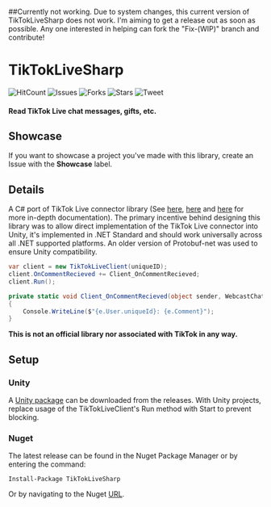##Currently not working.
Due to system changes, this current version of TikTokLiveSharp does not work. I'm aiming to get a release out as soon as possible. Any one interested in helping can fork the "Fix-(WIP)" branch and contribute!

# TikTokLiveSharp
![HitCount](https://hits.dwyl.com/sebheron/TikTokLiveSharp.svg?style=flat)
![Issues](https://img.shields.io/github/issues/sebheron/TikTokLiveSharp)
![Forks](https://img.shields.io/github/forks/sebheron/TikTokLiveSharp)
![Stars](https://img.shields.io/github/stars/sebheron/TikTokLiveSharp)
![Tweet](https://img.shields.io/twitter/url?url=https%3A%2F%2Fgithub.com%2Fsebheron%2FTikTokLiveSharp)

#### Read TikTok Live chat messages, gifts, etc.

## Showcase
If you want to showcase a project you've made with this library, create an Issue with the **Showcase** label.

## Details
A C# port of TikTok Live connector library (See [here](https://github.com/zerodytrash/TikTok-Live-Connector), [here](https://github.com/isaackogan/TikTokLive) and [here](https://github.com/Davincible/gotiktoklive) for more in-depth documentation).
The primary incentive behind designing this library was to allow direct implementation of the TikTok Live connector into Unity, it's implemented in .NET Standard and should work universally across all .NET supported platforms. An older version of Protobuf-net was used to ensure Unity compatibility.
````c#
var client = new TikTokLiveClient(uniqueID);
client.OnCommentRecieved += Client_OnCommentRecieved;
client.Run();

private static void Client_OnCommentRecieved(object sender, WebcastChatMessage e)
{
    Console.WriteLine($"{e.User.uniqueId}: {e.Comment}");
}
````
**This is not an official library nor associated with TikTok in any way.**

## Setup
### Unity
A [Unity package](https://github.com/sebheron/TikTokLiveSharp/releases/tag/v0.1.2.1) can be downloaded from the releases.
With Unity projects, replace usage of the TikTokLiveClient's Run method with Start to prevent blocking.
### Nuget
The latest release can be found in the Nuget Package Manager or by entering the command:

`Install-Package TikTokLiveSharp`

Or by navigating to the Nuget [URL](https://www.nuget.org/packages/TikTokLiveSharp/0.1.2).
